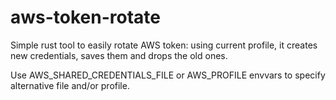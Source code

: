 # aws-token-rotate
Simple rust tool to easily rotate AWS token: using current profile, it creates new credentials, saves them and drops the old ones.

Use AWS_SHARED_CREDENTIALS_FILE or AWS_PROFILE envvars to specify alternative file and/or profile.
